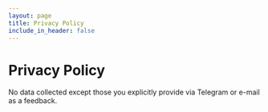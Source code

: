 ```yaml
---
layout: page
title: Privacy Policy
include_in_header: false
---
```


# Privacy Policy
No data collected except those you explicitly provide via Telegram or e-mail as a feedback.
